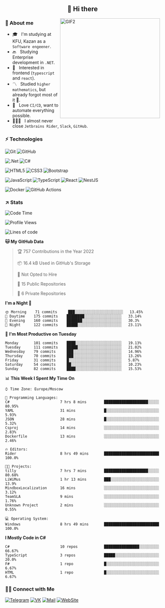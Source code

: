 <h2 align="center">👋 Hi there</h1>
<img align="right" alt="GIF2" src="https://user-images.githubusercontent.com/77479370/183249372-b46e9216-d622-4f3a-ad67-84b1a2c3049c.gif" width="325"/>


<h3>🧐 About me</h3>

- 🎓 &nbsp; I'm studying at KFU, Kazan as a `Software engeener`.
- 🔙 &nbsp; Studying Enterprise development in `.NET`.
- 💠 &nbsp; Interested in frontend (`typescript` and `react`).
- 〽️ &nbsp; Studied `higher mathematics`, but already forgot most of it 🤪.
- 💚 &nbsp; Love `CI/CD`, want to automate everything possible.
- 👨🏻‍💻 &nbsp; I almost never close `Jetbrains Rider`, `Slack`, `GitHub`. 


<h3>⚡ Technologies</h3>

![Git](https://img.shields.io/badge/git-%23F05033.svg?style=for-the-badge&logo=git&logoColor=white)
![GitHub](https://img.shields.io/badge/GitHub-100000?style=for-the-badge&logo=github&logoColor=white)

![.Net](https://img.shields.io/badge/.NET-5C2D91?style=for-the-badge&logo=.net&logoColor=white)
![C#](https://img.shields.io/badge/c%23-%23239120.svg?style=for-the-badge&logo=c-sharp&logoColor=white)

![HTML5](https://img.shields.io/badge/html5-%23E34F26.svg?style=for-the-badge&logo=html5&logoColor=white)
![CSS3](https://img.shields.io/badge/css3-%231572B6.svg?style=for-the-badge&logo=css3&logoColor=white)
![Bootstrap](https://img.shields.io/badge/Bootstrap-563D7C?style=for-the-badge&logo=bootstrap&logoColor=white)

![JavaScript](https://img.shields.io/badge/javascript-%23323330.svg?style=for-the-badge&logo=javascript&logoColor=%23F7DF1E)
![TypeScript](https://img.shields.io/badge/typescript-%23007ACC.svg?style=for-the-badge&logo=typescript&logoColor=white)
![React](https://img.shields.io/badge/react-%2320232a.svg?style=for-the-badge&logo=react&logoColor=%2361DAFB)
![NestJS](https://img.shields.io/badge/nestjs-E0234E?style=for-the-badge&logo=nestjs&logoColor=white)

![Docker](https://img.shields.io/badge/docker-%230db7ed.svg?style=for-the-badge&logo=docker&logoColor=white)
![GitHub Actions](https://img.shields.io/badge/github%20actions-%232671E5.svg?style=for-the-badge&logo=githubactions&logoColor=white)


<h3>↗️ Stats</h3>


<!--START_SECTION:waka-->
![Code Time](http://img.shields.io/badge/Code%20Time-324%20hrs%2011%20mins-blue)

![Profile Views](http://img.shields.io/badge/Profile%20Views-6-blue)

![Lines of code](https://img.shields.io/badge/From%20Hello%20World%20I%27ve%20Written-449%20Thousand%20lines%20of%20code-blue)

**🐱 My GitHub Data** 

> 🏆 757 Contributions in the Year 2022
 > 
> 📦 16.4 kB Used in GitHub's Storage 
 > 
> 🚫 Not Opted to Hire
 > 
> 📜 15 Public Repositories 
 > 
> 🔑 6 Private Repositories  
 > 
**I'm a Night 🦉** 

```text
🌞 Morning    71 commits     ███░░░░░░░░░░░░░░░░░░░░░░   13.45% 
🌆 Daytime    175 commits    ████████░░░░░░░░░░░░░░░░░   33.14% 
🌃 Evening    160 commits    ███████░░░░░░░░░░░░░░░░░░   30.3% 
🌙 Night      122 commits    █████░░░░░░░░░░░░░░░░░░░░   23.11%

```
📅 **I'm Most Productive on Tuesday** 

```text
Monday       101 commits    ████░░░░░░░░░░░░░░░░░░░░░   19.13% 
Tuesday      111 commits    █████░░░░░░░░░░░░░░░░░░░░   21.02% 
Wednesday    79 commits     ███░░░░░░░░░░░░░░░░░░░░░░   14.96% 
Thursday     70 commits     ███░░░░░░░░░░░░░░░░░░░░░░   13.26% 
Friday       31 commits     █░░░░░░░░░░░░░░░░░░░░░░░░   5.87% 
Saturday     54 commits     ██░░░░░░░░░░░░░░░░░░░░░░░   10.23% 
Sunday       82 commits     ████░░░░░░░░░░░░░░░░░░░░░   15.53%

```


📊 **This Week I Spent My Time On** 

```text
⌚︎ Time Zone: Europe/Moscow

💬 Programming Languages: 
C#                       7 hrs 8 mins        ████████████████████░░░░░   80.95% 
YAML                     31 mins             █░░░░░░░░░░░░░░░░░░░░░░░░   5.93% 
JSON                     28 mins             █░░░░░░░░░░░░░░░░░░░░░░░░   5.32% 
Csproj                   14 mins             ░░░░░░░░░░░░░░░░░░░░░░░░░   2.83% 
Dockerfile               13 mins             ░░░░░░░░░░░░░░░░░░░░░░░░░   2.46%

🔥 Editors: 
Rider                    8 hrs 49 mins       █████████████████████████   100.0%

🐱‍💻 Projects: 
tilly                    7 hrs 7 mins        ████████████████████░░░░░   80.68% 
LiWiMus                  1 hr 13 mins        ███░░░░░░░░░░░░░░░░░░░░░░   13.9% 
MindboxLocalization      16 mins             ░░░░░░░░░░░░░░░░░░░░░░░░░   3.12% 
TeamSLA                  9 mins              ░░░░░░░░░░░░░░░░░░░░░░░░░   1.76% 
Unknown Project          2 mins              ░░░░░░░░░░░░░░░░░░░░░░░░░   0.55%

💻 Operating System: 
Windows                  8 hrs 49 mins       █████████████████████████   100.0%

```

**I Mostly Code in C#** 

```text
C#                       10 repos            ████████████████░░░░░░░░░   66.67% 
TypeScript               3 repos             █████░░░░░░░░░░░░░░░░░░░░   20.0% 
F#                       1 repo              █░░░░░░░░░░░░░░░░░░░░░░░░   6.67% 
HTML                     1 repo              █░░░░░░░░░░░░░░░░░░░░░░░░   6.67%

```



<!--END_SECTION:waka-->


<h3> 🤝🏻 Connect with Me </h3>

[![Telegram](https://img.shields.io/badge/Telegram-2CA5E0?style=for-the-badge&logo=telegram&logoColor=white)](https://t.me/ASLipatov)
[![VK](https://img.shields.io/badge/вконтакте-%232E87FB.svg?&style=for-the-badge&logo=vk&logoColor=white)](https://vk.com/lipatov.alexander)
[![Mail](https://img.shields.io/badge/Email-red?&style=for-the-badge&logo=Mail.Ru)](mailto:lipatov.work@bk.ru)
[![WebSite](https://img.shields.io/badge/-lipatovalexander.github.io-green?style=for-the-badge)](https://lipatovalexander.github.io)
